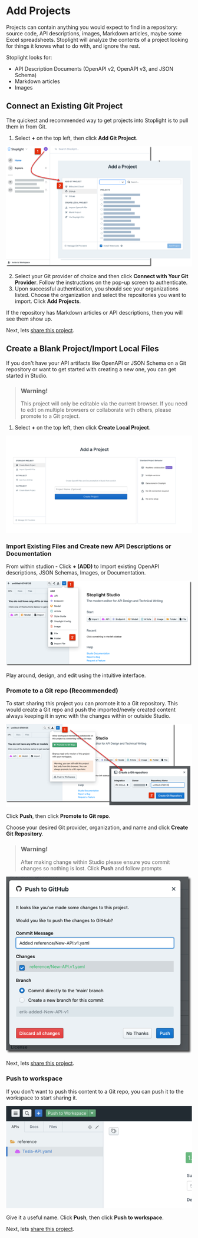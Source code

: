 # Add Projects

Projects can contain anything you would expect to find in a repository: source code, API descriptions, images, Markdown articles, maybe some Excel spreadsheets. Stoplight will analyze the contents of a project looking for things it knows what to do with, and ignore the rest.

Stoplight looks for: 

- API Description Documents (OpenAPI v2, OpenAPI v3, and JSON Schema)
- Markdown articles
- Images

## Connect an Existing Git Project

The quickest and recommended way to get projects into Stoplight is to pull them in from Git.

1. Select **+** on the top left, then click **Add Git Project**.

![add-projects](../assets/images/add_git_project.png)

2. Select your Git provider of choice and then click **Connect with Your Git Provider**. Follow the instructions on the pop-up screen to authenticate.
3. Upon successful authentication, you should see your organizations listed. Choose the organization and select the repositories you want to import. Click **Add Projects**.

If the repository has Markdown articles or API descriptions, then you will see them show up.

Next, lets [share this project](share-documentation-quickstart.md). 

## Create a Blank Project/Import Local Files

If you don't have your API artifacts like OpenAPI or JSON Schema on a Git repository or want to get started with creating a new one, you can get started in Studio. 

<!-- theme: warning -->

> ### Warning! 
>
> This project will only be editable via the current browser. If you need to edit on multiple browsers or collaborate with others, please promote to a Git project.

1. Select **+** on the top left, then click **Create Local Project**.

![start a new project](../assets/images/add_local_project.png)

### Import Existing Files and Create new API Descriptions or Documentation


From within studion - Click **+ (ADD)** to Import existing OpenAPI descriptions, JSON Schemas, Images, or Documentation.

![import existing file](../assets/images/import_files.png)

Play around, design, and edit using the intuitive interface.  


### Promote to a Git repo (Recommended)
To start sharing this project you can promote it to a Git repository. This would create a Git repo and push the imported/newly created content always keeping it in sync with the changes within or outside Studio. 

![promote-to-git](../assets/images/git_promote.png)

Click **Push**, then click **Promote to  Git repo**. 

Choose your desired Git provider, organization, and name and click **Create Git Repository**.

<!-- theme: warning -->

> ### Warning! 
>
> After making change within Studio please ensure you commit changes so nothing is lost. Click **Push** and follow prompts

![commit-to-git](../assets/images/git_commit.png)
 

Next, lets [share this project](share-documentation-quickstart.md). 

### Push to workspace

If you don't want to push this content to a Git repo, you can push it to the workspace to start sharing it.

![push-to-workspace](../assets/images/push_to_workspace.png)

Give it a useful name. Click **Push**, then click **Push to workspace**. 

Next, lets [share this project](share-documentation-quickstart.md). 
